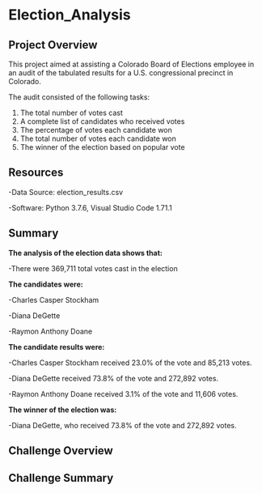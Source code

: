 # Election_Analysis

## Project Overview
This project aimed at assisting a Colorado Board of Elections employee in an audit of the tabulated results for a U.S. congressional precinct in Colorado. 

The audit consisted of the following tasks:

1. The total number of votes cast
2. A complete list of candidates who received votes
3. The percentage of votes each candidate won
4. The total number of votes each candidate won
5. The winner of the election based on popular vote


## Resources
-Data Source: election_results.csv

-Software: Python 3.7.6, Visual Studio Code 1.71.1


## Summary
**The analysis of the election data shows that:**

-There were 369,711 total votes cast in the election

**The candidates were:**

  -Charles Casper Stockham
  
  -Diana DeGette
  
  -Raymon Anthony Doane
  
**The candidate results were:**

  -Charles Casper Stockham received 23.0% of the vote and 85,213 votes.
  
  -Diana DeGette received 73.8% of the vote and 272,892 votes.
  
  -Raymon Anthony Doane received 3.1% of the vote and 11,606 votes.
  
**The winner of the election was:**

  -Diana DeGette, who received 73.8% of the vote and 272,892 votes.
  
  
## Challenge Overview



## Challenge Summary
